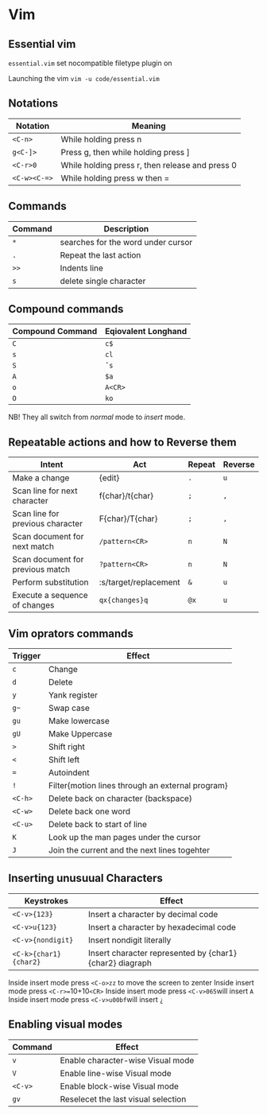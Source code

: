 # Vim 


## Essential vim

`essential.vim`
 set nocompatible
 filetype plugin on


 Launching the vim
 `vim -u code/essential.vim`

## Notations

Notation | Meaning |
--- | --- |
`<C-n>` | While holding <Ctrl> press n |
`g<C-]>` | Press g, then while holding <Ctrl> press ] |
`<C-r>0` | While holding <Ctrl> press r, then release <Ctrl> and press 0 |
`<C-w><C-=>` | While holding <Ctrl> press w then = |




## Commands

| Command | Description |
--- | --- |
`*` | searches for the word under cursor | 
`.` | Repeat the last action | 
`>>` | Indents line |
`s` | delete single character |


## Compound commands

| Compound Command | Eqiovalent Longhand |
--- | --- |
`C` | `c$` |
`s` | `cl` |
`S` | `ˆs` |
`A` | `$a` |
`o` | `A<CR>`|
`O` | `ko` |

NB! They all switch from *normal* mode to *insert* mode.

## Repeatable actions and how to Reverse them

| Intent | Act | Repeat | Reverse | 
--- | --- | --- | --- | 
Make a change | {edit} | `.` | `u` |
Scan line for next character | f{char}/t{char} | `;` | `,` |
Scan line for previous character | F{char}/T{char} | `;` | `,` |
Scan document for next match  | `/pattern<CR>` | `n` | `N` |
Scan document for previous match  | `?pattern<CR>` | `n` | `N` |
Perform substitution | :s/target/replacement | `&` | `u` |
Execute a sequence of changes | `qx{changes}q` | `@x` | `u` |


## Vim oprators commands

| Trigger| Effect | 
--- | --- |
`c` | Change |
`d` | Delete |
`y` | Yank register |
`g~` | Swap case |
`gu` | Make lowercase |
`gU` | Make Uppercase |
`>` | Shift right |
`<` | Shift left |
`=` | Autoindent |
`!` | Filter{motion lines through an external program}|
`<C-h>` | Delete back on character (backspace) |
`<C-w>` | Delete back one word |
`<C-u>` | Delete back to start of line |
`K` | Look up the man pages under the cursor |
`J` | Join the current and the next lines togehter |



## Inserting unusuual Characters

| Keystrokes | Effect |
--- | --- |  
`<C-v>{123}` | Insert a character by decimal code |
`<C-v>u{123}` | Insert a character by hexadecimal code |
`<C-v>{nondigit}` | Insert nondigit literally |
`<C-k>{char1}{char2}` | Insert character represented by {char1}{char2} diagraph |


Inside insert mode press `<C-o>zz` to move the screen to zenter
Inside insert mode press `<C-r>=`10+10`<CR>`
Inside insert mode press `<C-v>065`will insert `A`
Inside insert mode press `<C-v>u00bf`will insert `¿`


## Enabling visual modes

| Command | Effect |
--- | --- |  
`v` | Enable character-wise Visual mode |
`V` | Enable line-wise Visual mode |
`<C-v>` | Enable block-wise Visual mode |
`gv` | Reselecet the last visual selection |





